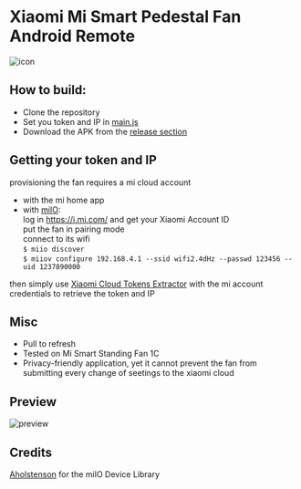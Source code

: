 # Xiaomi Mi Smart Pedestal Fan Android Remote

![icon](https://user-images.githubusercontent.com/29152432/196554368-636a4617-a4e0-40fc-bc91-93c1be8183fe.png)

## How to build:
 - Clone the repository
 - Set you token and IP in [main.js](https://github.com/m0n4/Xiaomi-Mi-Smart-Pedestal-Fan-Android-Remote/blob/main/main.js)
 - Download the APK from the [release section](https://github.com/m0n4/Xiaomi-Mi-Smart-Pedestal-Fan-Android-Remote/releases/tag/Android)

## Getting your token and IP 
provisioning the fan requires a mi cloud account  
- with the mi home app  
- with [miIO](https://github.com/aholstenson/miio):  
	log in https://i.mi.com/ and get your Xiaomi Account ID  
	put the fan in pairing mode  
	connect to its wifi  
	`$ miio discover`  
	`$ miiov configure 192.168.4.1 --ssid wifi2.4dHz --passwd 123456 --uid 1237890000`  
 
then simply use [Xiaomi Cloud Tokens Extractor](https://github.com/PiotrMachowski/Xiaomi-cloud-tokens-extractor) with the mi account credentials to retrieve the token and IP  

## Misc
 - Pull to refresh
 - Tested on Mi Smart Standing Fan 1C
 - Privacy-friendly application, yet it cannot prevent the fan from submitting every change of seetings to the xiaomi cloud

## Preview
![preview](https://user-images.githubusercontent.com/29152432/196554333-df42539a-9c2d-44d9-9c1d-37ff2f3d567d.png)

## Credits
[Aholstenson](https://github.com/aholstenson) for the miIO Device Library
